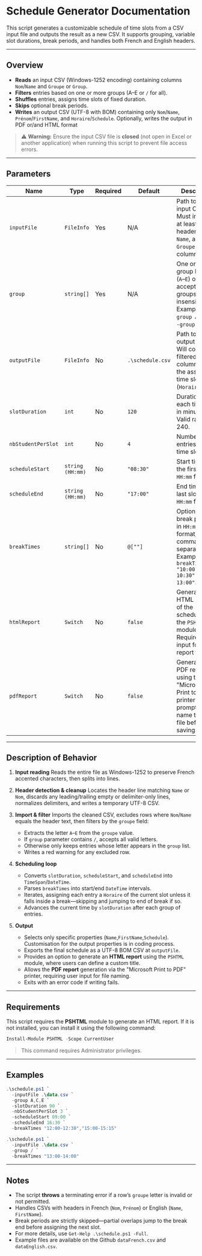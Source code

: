 # Schedule Generator Documentation

This script generates a customizable schedule of time slots from a CSV input file and outputs the result as a new CSV. It supports grouping, variable slot durations, break periods, and handles both French and English headers.

---

## Overview

* **Reads** an input CSV (Windows-1252 encoding) containing columns `Nom`/`Name` and `Groupe` or `Group`.
* **Filters** entries based on one or more groups (A–E or `/` for all).
* **Shuffles** entries, assigns time slots of fixed duration.
* **Skips** optional break periods.
* **Writes** an output CSV (UTF-8 with BOM) containing only `Nom`/`Name`, `Prénom`/`FirstName`, and `Horaire`/`Schedule`. Optionally, writes the output in PDF or/and HTML format

> ⚠️ **Warning:** Ensure the input CSV file is **closed** (not open in Excel or another application) when running this script to prevent file access errors.

---

## Parameters

| Name               | Type             | Required | Default           | Description                                                                                                                    |
| ------------------ | ---------------- | -------- | ----------------- | ------------------------------------------------------------------------------------------------------------------------------ |
| `inputFile`        | `FileInfo`       | Yes      | N/A               | Path to the input CSV file. Must include at least one header `Nom` or `Name`, and a `Groupe` or `Group` column.                           |
| `group`            | `string[]`       | Yes      | N/A               | One or more group letters (`A`–`E`) or `/` to accept all A–E groups. Case-insensitive. Examples: `-group A,C,E` or `-group /`. |
| `outputFile`       | `FileInfo`       | No       | `.\schedule.csv` | Path to the output CSV. Will contain filtered columns plus the assigned time slot (`Horaire`).                                 |
| `slotDuration`     | `int`            | No       | `120`             | Duration of each time slot in minutes. Valid range: 1–240.                                                                     |
| `nbStudentPerSlot` | `int`            | No       | `4`               | Number of entries per time slot.                                                                                               |
| `scheduleStart`    | `string (HH:mm)` | No       | `"08:30"`         | Start time of the first slot, in `HH:mm` format.                                                                               |
| `scheduleEnd`      | `string (HH:mm)` | No       | `"17:00"`         | End time of the last slot, in `HH:mm` format.                                                                                  |
| `breakTimes`       | `string[]`       | No       | `@[""]`           | Optional list of break periods in `HH:mm-HH:mm` format, comma-separated. Example: `-breakTimes "10:00-10:30","12:00-13:00"`.   |
| `htmlReport`       | `Switch`         | No       | `false`           | Generates an HTML report of the schedule using the `PSHTML` module. Requires user input for the report title.                  |
| `pdfReport`        | `Switch`         | No       | `false`           | Generates a PDF report using the "Microsoft Print to PDF" printer. User is prompted to name the PDF file before saving.        |
---

## Description of Behavior

1. **Input reading**
   Reads the entire file as Windows-1252 to preserve French accented characters, then splits into lines.

2. **Header detection & cleanup**
   Locates the header line matching `Name` or `Nom`, discards any leading/trailing empty or delimiter-only lines, normalizes delimiters, and writes a temporary UTF-8 CSV.

3. **Import & filter**
   Imports the cleaned CSV, excludes rows where `Nom`/`Name` equals the header text, then filters by the `groupe` field:

   * Extracts the letter `A`–`E` from the `groupe` value.
   * If `group` parameter contains `/`, accepts all valid letters.
   * Otherwise only keeps entries whose letter appears in the `group` list.
   * Writes a red warning for any excluded row.

4. **Scheduling loop**

   * Converts `slotDuration`, `scheduleStart`, and `scheduleEnd` into `TimeSpan`/`DateTime`.
   * Parses `breakTimes` into start/end `DateTime` intervals.
   * Iterates, assigning each entry a `Horaire` of the current slot unless it falls inside a break—skipping and jumping to end of break if so.
   * Advances the current time by `slotDuration` after each group of entries.

5. **Output**

   * Selects only specific properties (`Name`,`FirstName`,`Schedule`). Customisation for the output properties is in coding process.
   * Exports the final schedule as a UTF-8 BOM CSV at `outputFile`.
   * Provides an option to generate an **HTML report** using the `PSHTML` module, where users can define a custom title.
   * Allows the **PDF report** generation via the "Microsoft Print to PDF" printer, requiring user input for file naming.
   * Exits with an error code if writing fails.

---
## Requirements

This script requires the **PSHTML** module to generate an HTML report. If it is not installed, you can install it using the following command:
```powershell
Install-Module PSHTML -Scope CurrentUser
```
> This command requires Administrator privileges.

---
## Examples

```powershell
.\schedule.ps1 `
  -inputFile .\data.csv `
  -group A,C,E `
  -slotDuration 90 `
  -nbStudentPerSlot 3 `
  -scheduleStart 09:00 `
  -scheduleEnd 16:30 `
  -breakTimes "12:00-12:30","15:00-15:15"
```

```powershell
.\schedule.ps1 `
  -inputFile .\data.csv `
  -group / `
  -breakTimes "13:00-14:00"
```

---

## Notes

* The script **throws** a terminating error if a row’s `groupe` letter is invalid or not permitted.
* Handles CSVs with headers in French (`Nom`, `Prénom`) or English (`Name`, `FirstName`).
* Break periods are strictly skipped—partial overlaps jump to the break end before assigning the next slot.
* For more details, use `Get-Help .\schedule.ps1 -Full`.
* Example files are available on the Github `dataFrench.csv` and `dataEnglish.csv`.

